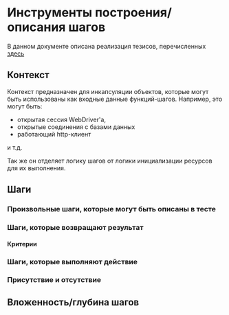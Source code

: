 # Инструменты построения/описания шагов

В данном документе описана реализация тезисов, перечисленных [здесь](./README.MD)

## Контекст

Контекст предназначен для инкапсуляции объектов, которые могут быть использованы как входные 
данные функций-шагов. Например, это могут быть:

- открытая сессия WebDriver'а, 
- открытые соединения с базами данных
- работающий http-клиент

и т.д.

Так же он отделяет логику шагов от логики инициализации ресурсов для их выполнения.

## Шаги

### Произвольные шаги, которые могут быть описаны в тесте

### Шаги, которые возвращают результат

#### Критерии

### Шаги, которые выполняют действие

### Присутствие и отсутствие

## Вложенность/глубина шагов